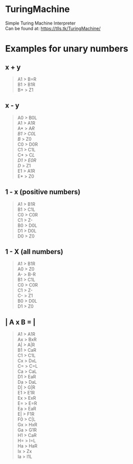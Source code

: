 # TuringMachine
Simple Turing Machine Interpreter  
Can be found at: https://tlls.tk/TuringMachine/

# Examples for unary numbers

## x + y

> A1 > B=R  
B1 > B1R  
B+ > Z1  

## x - y

> A0 > B0L  
A1 > A1R  
A* > A*R  
B1 > C0L  
B* > Z0  
C0 > D0R  
C1 > C1L  
C* > C*L  
D1 > E0R  
D* > Z1  
E1 > A1R   
E* > Z0  

## 1 - x (positive numbers)

> A1 > B1R  
B1 > C1L  
C0 > C0R  
C1 > Z-  
B0 > D0L  
D1 > D0L  
D0 > Z0  

## 1 - X (all numbers)

> A1 > B1R  
A0 > Z0  
A- > B-R  
B1 > C1L  
C0 > C0R  
C1 > Z-  
C- > Z1  
B0 > D0L  
D1 > Z0  

## | A x B = | 

> A1 > A1R  
Ax > BxR  
A| > A|R  
B1 > CaR  
C1 > C1L  
Cx > DxL  
C= > C=L  
Ca > CaL  
D1 > EaR  
Da > DaL  
D| > G|R  
E1 > E1R  
Ex > ExR  
E= > E=R  
Ea > EaR  
E| > F1R  
F0 > C|L  
Gx > HxR  
Ga > G1R  
H1 > CaR  
H= > I=L  
Ha > HaR  
Ix > Zx  
Ia > I1L  
